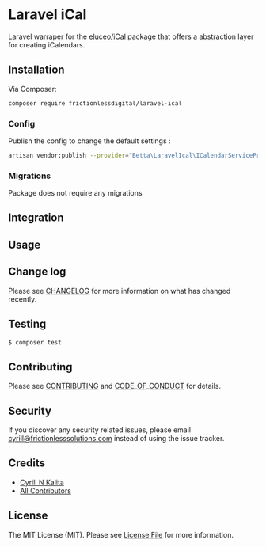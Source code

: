 # Laravel iCal 

Laravel warraper for the [eluceo/iCal](https://github.com/markuspoerschke/iCal) package that offers a abstraction layer for creating iCalendars.

## Installation

Via Composer:

```bash
composer require frictionlessdigital/laravel-ical
```

### Config
Publish the config to change the default settings :

```bash
artisan vendor:publish --provider="Betta\LaravelIcal\ICalendarServiceProvider" --tag=config
```

### Migrations

Package does not require any migrations


## Integration

## Usage

## Change log

Please see [CHANGELOG](CHANGELOG.md) for more information on what has changed recently.

## Testing

``` bash
$ composer test
```

## Contributing

Please see [CONTRIBUTING](CONTRIBUTING.md) and [CODE_OF_CONDUCT](CODE_OF_CONDUCT.md) for details.

## Security

If you discover any security related issues, please email cyrill@frictionlesssolutions.com instead of using the issue tracker.

## Credits

- [Cyrill N Kalita][link-author]
- [All Contributors][link-contributors]

## License

The MIT License (MIT). Please see [License File](LICENSE.md) for more information.

[link-author]: https://github.com/nickfls
[link-contributors]: ../../contributors
